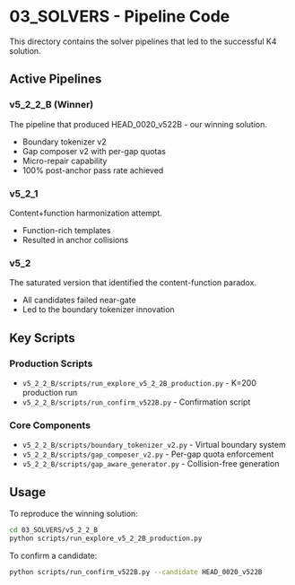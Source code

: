 # 03_SOLVERS - Pipeline Code

This directory contains the solver pipelines that led to the successful K4 solution.

## Active Pipelines

### v5_2_2_B (Winner)
The pipeline that produced HEAD_0020_v522B - our winning solution.
- Boundary tokenizer v2
- Gap composer v2 with per-gap quotas
- Micro-repair capability
- 100% post-anchor pass rate achieved

### v5_2_1
Content+function harmonization attempt.
- Function-rich templates
- Resulted in anchor collisions

### v5_2
The saturated version that identified the content-function paradox.
- All candidates failed near-gate
- Led to the boundary tokenizer innovation

## Key Scripts

### Production Scripts
- `v5_2_2_B/scripts/run_explore_v5_2_2B_production.py` - K=200 production run
- `v5_2_2_B/scripts/run_confirm_v522B.py` - Confirmation script

### Core Components
- `v5_2_2_B/scripts/boundary_tokenizer_v2.py` - Virtual boundary system
- `v5_2_2_B/scripts/gap_composer_v2.py` - Per-gap quota enforcement
- `v5_2_2_B/scripts/gap_aware_generator.py` - Collision-free generation

## Usage

To reproduce the winning solution:
```bash
cd 03_SOLVERS/v5_2_2_B
python scripts/run_explore_v5_2_2B_production.py
```

To confirm a candidate:
```bash
python scripts/run_confirm_v522B.py --candidate HEAD_0020_v522B
```
